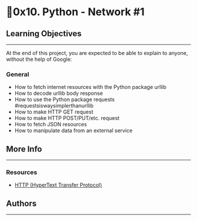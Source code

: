 # ​🧑0x10. Python - Network #1
## Learning Objectives
------------
At the end of this project, you are expected to be able to explain to anyone, without the help of Google:

### General
- How to fetch internet resources with the Python package urllib
- How to decode urllib body response
- How to use the Python package requests #requestsiswaysimplerthanurllib
- How to make HTTP GET request
- How to make HTTP POST/PUT/etc. request
- How to fetch JSON resources
- How to manipulate data from an external service

## More Info
------------
### Resources
- [HTTP (HyperText Transfer Protocol)](https://www3.ntu.edu.sg/home/ehchua/programming/webprogramming/HTTP_Basics.html)

## Authors
---


